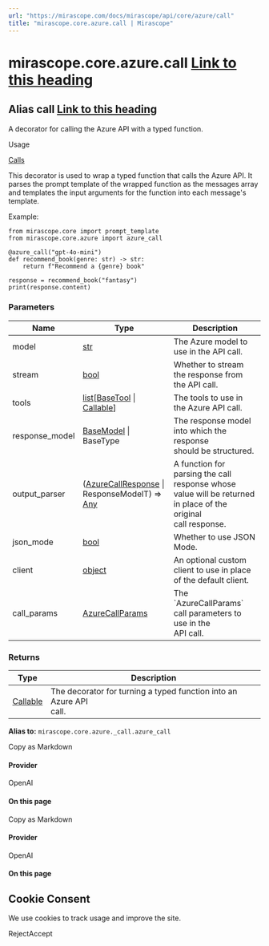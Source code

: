 ```yaml
---
url: "https://mirascope.com/docs/mirascope/api/core/azure/call"
title: "mirascope.core.azure.call | Mirascope"
---
```


# mirascope.core.azure.call [Link to this heading](https://mirascope.com/docs/mirascope/api/core/azure/call\#mirascope-core-azure-call)

## Alias call [Link to this heading](https://mirascope.com/docs/mirascope/api/core/azure/call\#call)

A decorator for calling the Azure API with a typed function.

Usage

[Calls](https://mirascope.com/docs/mirascope/learn/calls)

This decorator is used to wrap a typed function that calls the Azure API. It parses
the prompt template of the wrapped function as the messages array and templates the input
arguments for the function into each message's template.

Example:

```
from mirascope.core import prompt_template
from mirascope.core.azure import azure_call

@azure_call("gpt-4o-mini")
def recommend_book(genre: str) -> str:
    return f"Recommend a {genre} book"

response = recommend_book("fantasy")
print(response.content)
```

### Parameters

| Name | Type | Description |
| --- | --- | --- |
| model | [str](https://docs.python.org/3/library/stdtypes.html#str) | The Azure model to use in the API call. |
| stream | [bool](https://docs.python.org/3/library/functions.html#bool) | Whether to stream the response from the API call. |
| tools | [list](https://docs.python.org/3/library/stdtypes.html#list)\[[BaseTool](https://mirascope.com/docs/mirascope/api/core/base/tool#basetool) \| [Callable](https://docs.python.org/3/library/typing.html#typing.Callable)\] | The tools to use in the Azure API call. |
| response\_model | [BaseModel](https://docs.pydantic.dev/latest/api/base_model/) \| BaseType | The response model into which the response<br>should be structured. |
| output\_parser | ([AzureCallResponse](https://mirascope.com/docs/mirascope/api/core/azure/call_response#azurecallresponse) \| ResponseModelT) =\> [Any](https://docs.python.org/3/library/typing.html#typing.Any) | A function for <br>parsing the call response whose value will be returned in place of the original<br>call response. |
| json\_mode | [bool](https://docs.python.org/3/library/functions.html#bool) | Whether to use JSON Mode. |
| client | [object](https://docs.python.org/3/library/functions.html#object) | An optional custom client to use in place of the default client. |
| call\_params | [AzureCallParams](https://mirascope.com/docs/mirascope/api/core/azure/call_params#azurecallparams) | The \`AzureCallParams\` call parameters to use in the<br>API call. |

### Returns

| Type | Description |
| --- | --- |
| [Callable](https://docs.python.org/3/library/typing.html#typing.Callable) | The decorator for turning a typed function into an Azure API<br>call. |

**Alias to:** `mirascope.core.azure._call.azure_call`

Copy as Markdown

#### Provider

OpenAI

#### On this page

Copy as Markdown

#### Provider

OpenAI

#### On this page

## Cookie Consent

We use cookies to track usage and improve the site.

RejectAccept